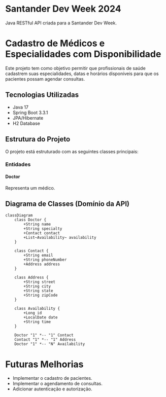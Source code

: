 # Santander Dev Week 2024

Java RESTful API criada para a Santander Dev Week.

# Cadastro de Médicos e Especialidades com Disponibilidade

Este projeto tem como objetivo permitir que profissionais de saúde cadastrem suas especialidades, datas e horários disponíveis para que os pacientes possam agendar consultas.

## Tecnologias Utilizadas

- Java 17
- Spring Boot 3.3.1
- JPA/Hibernate
- H2 Database

## Estrutura do Projeto

O projeto está estruturado com as seguintes classes principais:

### Entidades

#### Doctor

Representa um médico.

## Diagrama de Classes (Domínio da API)

```mermaid
classDiagram
    class Doctor {       
        +String name
        +String specialty
        +Contact contact
        +List~Availability~ availability
    }

    class Contact {
        +String email
        +String phoneNumber
        +Address address
    }

    class Address {
        +String street
        +String city
        +String state
        +String zipCode
    }

    class Availability {
        +Long id
        +LocalDate date
        +String time
    }
    
    Doctor "1" *-- "1" Contact
    Contact "1" *-- "1" Address
    Doctor "1" *-- "N" Availability   

```
# Futuras Melhorias
- Implementar o cadastro de pacientes.
- Implementar o agendamento de consultas.
- Adicionar autenticação e autorização.

